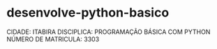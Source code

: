 # desenvolve-python-basico
CIDADE: ITABIRA
DISCIPLICA: PROGRAMAÇÃO BÁSICA COM PYTHON
NÚMERO DE MATRICULA: 3303
